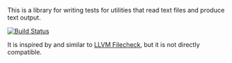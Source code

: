This is a library for writing tests for utilities that read text files and
produce text output.

[![Build Status](https://travis-ci.org/CraneStation/filecheck.svg?branch=main)](https://travis-ci.org/CraneStation/filecheck)

It is inspired by and similar to
[LLVM Filecheck](https://llvm.org/docs/CommandGuide/FileCheck.html), but
it is not directly compatible.

